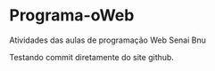 # Programa-oWeb
Atividades das aulas de  programação Web Senai Bnu

Testando commit diretamente do site github.
